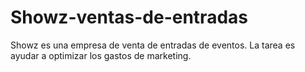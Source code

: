 # Showz-ventas-de-entradas
Showz es una empresa de venta de entradas de eventos. La tarea es ayudar a optimizar los gastos de marketing.
